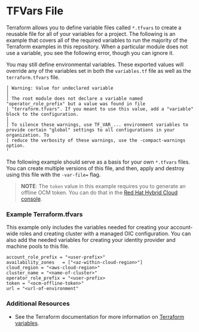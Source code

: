 # TFVars File

Terraform allows you to define variable files called `*.tfvars` to create a reusable file for all of your variables for a project. The following is an example that covers all of the required variables to run the majority of the Terraform examples in this repository. When a particular module does not use a variable, you see the following error, though you can ignore it.

You may still define environmental variables. These exported values will override any of the variables set in both the `variables.tf` file as well as the `terraform.tfvars` file.

```
│ Warning: Value for undeclared variable
│ 
│ The root module does not declare a variable named "operator_role_prefix" but a value was found in file
│ "terraform.tfvars". If you meant to use this value, add a "variable" block to the configuration.
│ 
│ To silence these warnings, use TF_VAR_... environment variables to provide certain "global" settings to all configurations in your organization. To
│ reduce the verbosity of these warnings, use the -compact-warnings option.
╵

```

The following example should serve as a basis for your own `*.tfvars` files. You can create multiple versions of this file, and then, apply and destroy using this file with the `-var-file=` flag.

> **NOTE**: The `token` value in this example requires you to generate an offline OCM token. You can do that in the [Red Hat Hybrid Cloud console](https://console.redhat.com/openshift/token).

### Example Terraform.tfvars

This example only includes the variables needed for creating your account-wide roles and creating cluster with a managed OIC configuration. You can also add the needed variables for creating your identity provider and machine pools to this file.

```
account_role_prefix = "<user-prefix>"
availability_zones   = ["<az-within-cloud-region>"]
cloud_region = "<aws-cloud-region>"
cluster_name = "<name-of-cluster>"
operator_role_prefix = "<user-prefix>
token = "<ocm-offline-token>"
url = "<url-of-environment"
```

### Additional Resources

* See the Terraform documentation for more information on [Terraform variables](https://developer.hashicorp.com/terraform/language/values/variables).